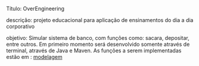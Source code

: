 Título: OverEngineering

descrição: projeto educacional para aplicação de ensinamentos do dia a dia corporativo

objetivo: Simular sistema de banco, com funções como: sacara, depositar, entre outros. Em primeiro momento será desenvolvido somente através de terminal, através de Java e Maven.
As funções a serem implementadas estão em : [modelagem](modeling/main.readme)
